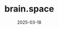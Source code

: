 ---  
layout: startup_page  
title: "brain.space"  
id: "brain.space"  
permalink: "/brainspacebrain.space03182025/"  
website: "https://www.brain.space/"  
funding_round: "Series A"  
funding_amount: "$11M"  
investors: "Toyota Ventures, Mangrove Capital Partners, The Group Ventures"  
about: "brain.space is developing a Brain-Data-as-a-Service Ecosystem to create Large Mental Models (LMMs) that predict human behavior by utilizing standardized Brain Data. The company aims to integrate human intelligence with machine learning to quantify cognitive and emotional states and develop tailored solutions for digital systems. Their Brain Sensei Headset collects high-resolution Brain Data with 115 dry EEG sensors."  
markets: "Neurotech, AI, Healthtech, Aerospace, Defense, Medical, Software"  
hq: "Tel Aviv, Israel"  
founded_year: "2018"  
linkedin: "https://www.linkedin.com/company/gobrainspace/mycompany/verification/?viewAsMember=true"  
twitter: "https://x.com/go_brain_space"  
instagram: "https://www.instagram.com/gobrain.space/?hl=en"  
facebook: "https://www.facebook.com/GoBrainspace"  
crunchbase: "https://www.crunchbase.com/organization/brain-space-1346"  
pitchbook: "https://pitchbook.com/profiles/company/491799-88"  

date_display: "18-Mar-2025"  
date: "2025-03-18"

# SEO Optimization  
meta_title: "brain.space - Series A Funding ($11M)"  
meta_description: "brain.space, brain.space is developing a Brain-Data-as-a-Service Ecosystem to create Large Mental Models (LMMs) that predict human behavior by utilizing standardiz..."  
meta_keywords: "brain.space, Neurotech, AI, Healthtech, Aerospace, Defense, Medical, Software, Series A funding"  
canonical_url: "https://startup.projectstartups.com/brainspacebrain.space03182025/"  
---